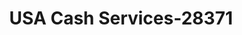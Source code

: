 ---
f_zip-code: 89449
f_state-code: NV
title: USA Cash Services-28371
f_phone: 775-586-9339
f_city-only: Stateline
f_address: 290 Kingsbury Grade Stateline
f_location-unique-id: '28371'
slug: usa-cash-services-28371
updated-on: '2024-05-30T13:46:58.046Z'
created-on: '2024-05-30T13:36:59.803Z'
published-on: '2024-05-30T13:54:32.469Z'
f_city-state: cms/city/stateline-nv.md
f_company: cms/company/usa-cash-services.md
f_state: cms/state/nevada.md
layout: '[payday-loan].html'
tags: payday-loan
---